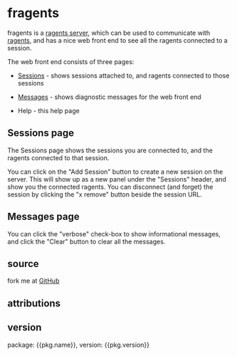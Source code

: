 <!-- Licensed under the Apache License. See footer for details. -->

fragents
================================================================================

fragents is a
[ragents server](https://github.com/ragents/ragents-server),
which can be used to communicate with
[ragents](https://github.com/ragents/ragents),
and has a nice web front end to see all the ragents connected to a session.

The web front end consists of three pages:

- [Sessions](/) - shows sessions attached to, and ragents connected to those
  sessions

- [Messages](/messages) - shows diagnostic messages for the web front end

- Help - this help page


Sessions page
--------------------------------------------------------------------------------

The Sessions page shows the sessions you are connected to, and the ragents
connected to that session.

You can click on the "Add Session" button to create a new session on the
server.  This will show up as a new panel under the "Sessions" header,
and show you the connected ragents.  You can disconnect (and forget) the
session by clicking the "x remove" button beside the session URL.



Messages page
--------------------------------------------------------------------------------

You can click the "verbose" check-box to show informational messages, and
click the "Clear" button to clear all the messages.



source
--------------------------------------------------------------------------------

fork me at [GitHub]({{pkg.homepage}})



attributions
--------------------------------------------------------------------------------



version
--------------------------------------------------------------------------------

package: {{pkg.name}}, version: {{pkg.version}}



<!--
#===============================================================================
# Copyright IBM Corp. 2014
#
# Licensed under the Apache License, Version 2.0 (the "License");
# you may not use this file except in compliance with the License.
# You may obtain a copy of the License at
#
#    http://www.apache.org/licenses/LICENSE-2.0
#
# Unless required by applicable law or agreed to in writing, software
# distributed under the License is distributed on an "AS IS" BASIS,
# WITHOUT WARRANTIES OR CONDITIONS OF ANY KIND, either express or implied.
# See the License for the specific language governing permissions and
# limitations under the License.
#===============================================================================
-->

